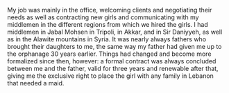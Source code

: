 My job was mainly in the office, welcoming clients and negotiating their needs as well as contracting new girls and communicating with my middlemen in the different regions from which we hired the girls. I had middlemen in Jabal Mohsen in Tripoli, in Akkar, and in Sir Daniyyeh, as well as in the Alawite mountains in Syria. It was nearly always fathers who brought their daughters to me, the same way my father had given me up to the orphanage 30 years earlier. Things had changed and become more formalized since then, however: a formal contract was always concluded between me and the father, valid for three years and renewable after that, giving me the exclusive right to place the girl with any family in Lebanon that needed a maid.
